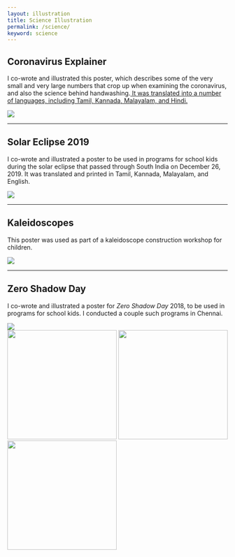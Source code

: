 ```yaml
---
layout: illustration
title: Science Illustration
permalink: /science/
keyword: science
---
```



## Coronavirus Explainer

I co-wrote and illustrated this poster, which describes some of the very small and very large numbers that crop up when examining the coronavirus, and also the science behind handwashing.<a href="https://indscicov.in/for-public/popularization-resources/viruses/"> It was translated into a number of languages, including Tamil, Kannada, Malayalam, and Hindi.</a>

 <img src="../images/science/viruses_eng-1.png" class="shrinkToFit">

<hr>



## Solar Eclipse 2019

I co-wrote and illustrated a poster to be used in programs for school kids during the solar eclipse that passed through South India on December 26, 2019.  It was translated and printed in Tamil, Kannada, Malayalam, and English.

 <img src="../images/science/eclipse_poster.jpg" class="shrinkToFit">

<hr>


## Kaleidoscopes

This poster was used as part of a kaleidoscope construction workshop for children.

 <img src="../images/science/kaleidoscope.jpg" class="shrinkToFit">

<hr>



## Zero Shadow Day

I co-wrote and illustrated a poster for <i>Zero Shadow Day</i> 2018, to be used in programs for school kids.  I conducted a couple such programs in Chennai.

 <img src="../images/science/ZSD_poster.jpg" class="shrinkToFit">




<div class="flex-container">
 <img src="../images/science/pudiyador_zsd.jpg" class="shrinkToFit" height="250">

 <img src="../images/science/pudiyador_measurement.jpg" class="shrinkToFit" height="250">

 <img src="../images/science/pudiyador_trace.jpg" class="shrinkToFit" height="250">
</div>


